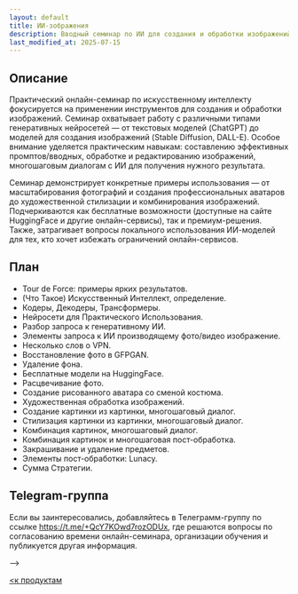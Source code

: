 ```yaml
---
layout: default
title: ИИ-зображения
description: Вводный семинар по ИИ для создания и обработки изображений
last_modified_at: 2025-07-15
---
```


## Описание

Практический онлайн-семинар по искусственному интеллекту фокусируется на применении инструментов для создания и обработки изображений. Семинар охватывает работу с различными типами генеративных нейросетей — от текстовых моделей (ChatGPT) до моделей для создания изображений (Stable Diffusion, DALL-E). Особое внимание уделяется практическим навыкам: составлению эффективных промптов/вводных, обработке и редактированию изображений, многошаговым диалогам с ИИ для получения нужного результата.

Семинар демонстрирует конкретные примеры использования — от масштабирования фотографий и создания профессиональных аватаров до художественной стилизации и комбинирования изображений. Подчеркиваются как бесплатные возможности (доступные на сайте HuggingFace и другие онлайн-сервисы), так и премиум-решения. Также, затрагивает вопросы локального использования ИИ-моделей для тех, кто хочет избежать ограничений онлайн-сервисов.

## План

- Tour de Force: примеры ярких результатов.
- (Что Такое) Искусственный Интеллект, определение.
- Кодеры, Декодеры, Трансформеры.
- Нейросети для Практического Использования.
- Разбор запроса к генеративному ИИ.
- Элементы запроса к ИИ производящему фото/видео изображение.
- Несколько слов о VPN.
- Восстановление фото в GFPGAN.
- Удаление фона.
- Бесплатные модели на HuggingFace.
- Расцвечивание фото.
- Создание рисованного аватара со сменой костюма.
- Художественная обработка изображений.
- Создание картинки из картинки, многошаговый диалог.
- Стилизация картинки из картинки, многошаговый диалог.
- Комбинация картинок, многошаговый диалог.
- Комбинация картинок и многошаговая пост-обработка.
- Закрашивание и удаление предметов.
- Элементы пост-обработки: Lunacy.
- Сумма Стратегии.

## Telegram-группа

Если вы заинтересовались, добавляйтесь в Телеграмм-группу по ссылке <a href="https://t.me/+QcY7KOwd7rozODUx" target="_blank">https://t.me/+QcY7KOwd7rozODUx</a>, где решаются вопросы по согласованию времени онлайн-семинара, организации обучения и публикуется другая информация.

<!-- ## Опрос

По возможности, заполните форму из 5 вопросов. Это поспособствует лучшей осведомлённости об уровне знакомства слушателей с ИИ и адаптации содержания семинара.

<!-- <script src="https://forms.yandex.ru/_static/embed.js" integrity="hpjJ5QgZXBU0cb5BR+56dyKxdHoIAfgq253BaKiRWgWW+phPa1rAeqiIGMVZkDgw" crossorigin="anonymous"></script><iframe src="https://forms.yandex.ru/cloud/67a7c6bbf47e73137dfdc031/?iframe=1" frameborder="0" name="ya-form-67a7c6bbf47e73137dfdc031" width="500" height="1500"></iframe> -->

<!-- <script src="https://forms.yandex.ru/_static/embed.js" integrity="hpjJ5QgZXBU0cb5BR+56dyKxdHoIAfgq253BaKiRWgWW+phPa1rAeqiIGMVZkDgw" crossorigin="anonymous"></script><iframe src="https://forms.yandex.ru/cloud/6874191fe010dbf2f298adf5?iframe=1&came_from_source=akyn-ai_github_io" frameborder="0" name="ya-form-6874191fe010dbf2f298adf5" width="500" height="2000"></iframe> --> -->


[<к продуктам](/products/)

